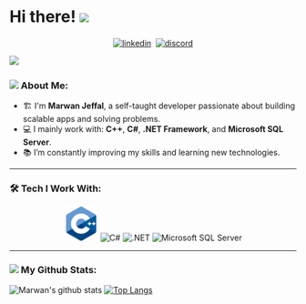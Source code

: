 # Hi there! <img src="https://github.com/TheDudeThatCode/TheDudeThatCode/blob/master/Assets/Hi.gif" width="35" />
<p align="center">
<a href="https://linkedin.com/in/YOUR-LINKEDIN" target="blank"><img align="center" src="https://cdn.jsdelivr.net/npm/simple-icons@3.0.1/icons/linkedin.svg" alt="linkedin" height="30" width="30" /></a>&nbsp;
<a href="http://discord.com/users/YOUR-DISCORD-ID" target="blank"><img align="center" src="https://cdn.jsdelivr.net/npm/simple-icons@3.0.1/icons/discord.svg" alt="discord" height="40" width="30" /></a>
</p>

![](https://camo.githubusercontent.com/992babdffd8c74a1502de375fbdf7e4d54773242/68747470733a2f2f6d656469612e67697068792e636f6d2f6d656469612f53576f536b4e36447854737a71494b4571762f67697068792e676966)

### <img src="https://github.com/TheDudeThatCode/TheDudeThatCode/blob/master/Assets/Developer.gif" width="45" /> About Me:
- 🏗️ I'm **Marwan Jeffal**, a self-taught developer passionate about building scalable apps and solving problems.  
- 💻 I mainly work with: **C++**, **C#**, **.NET Framework**, and **Microsoft SQL Server**.  
- 📚 I’m constantly improving my skills and learning new technologies.  

---

### 🛠️ Tech I Work With:
<p align="center">
      <img src="https://raw.githubusercontent.com/devicons/devicon/master/icons/cplusplus/cplusplus-original.svg" alt="C++" width="60" height="60"/>
      <img src="https://cdn.worldvectorlogo.com/logos/c--4.svg" alt="C#" width="55" height="55"/>
      <img src="https://www.vectorlogo.zone/logos/dotnet/dotnet-icon.svg" alt=".NET" width="55" height="55"/>
      <img src="https://img.icons8.com/color/96/microsoft-sql-server.png" alt="Microsoft SQL Server" width="60" height="60"/>
</p>

---

### <img src='https://media1.giphy.com/media/du3J3cXyzhj75IOgvA/giphy.gif?cid=ecf05e47x2g034i9pzwtzzsd3xgg2w9nr94t4tflbbgo3008&rid=giphy.gif' width='25' /> My Github Stats:
![Marwan's github stats](https://github-readme-stats.vercel.app/api?username=YOUR-GITHUB-USERNAME&show_icons=true&title_color=ffc857&icon_color=8ac926&text_color=daf7dc&bg_color=151515&hide=issues&count_private=true&include_all_commits=true)
[![Top Langs](https://github-readme-stats.vercel.app/api/top-langs/?username=YOUR-GITHUB-USERNAME&layout=compact&text_color=daf7dc&bg_color=151515)](https://github.com/anuraghazra/github-readme-stats)
